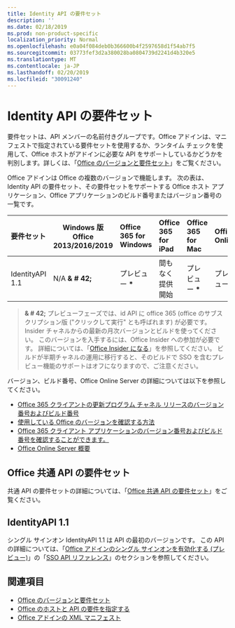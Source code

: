 ```yaml
---
title: Identity API の要件セット
description: ''
ms.date: 02/18/2019
ms.prod: non-product-specific
localization_priority: Normal
ms.openlocfilehash: e0a04f084deb0b366600b4f2597658d1f54ab7f5
ms.sourcegitcommit: 03773fef3d2a380028ba0804739d2241d4b320e5
ms.translationtype: MT
ms.contentlocale: ja-JP
ms.lasthandoff: 02/20/2019
ms.locfileid: "30091240"
---
```

# <a name="identity-api-requirement-sets"></a>Identity API の要件セット

要件セットは、API メンバーの名前付きグループです。Office アドインは、マニフェストで指定されている要件セットを使用するか、ランタイム チェックを使用して、Office ホストがアドインに必要な API をサポートしているかどうかを判別します。詳しくは、「[Office のバージョンと要件セット](https://docs.microsoft.com/office/dev/add-ins/develop/office-versions-and-requirement-sets)」をご覧ください。

Office アドインは Office の複数のバージョンで機能します。 次の表は、Identity API の要件セット、その要件セットをサポートする Office ホスト アプリケーション、Office アプリケーションのビルド番号またはバージョン番号の一覧です。

|  要件セット  | Windows 版 Office 2013/2016/2019 | Office 365 for Windows   |  Office 365 for iPad  |  Office 365 for Mac  | Office Online  | SharePoint Online | OneDrive.com |Outlook.com および Exchange Online|
|:-----|-----|:-----|:-----|:-----|:-----|:-----|:-----|:-----|
| IdentityAPI 1.1  | N/A **& # 42;** | プレビュー **&#42;** | 間もなく提供開始 | プレビュー **&#42;**| プレビュー | プレビュー| 間もなく提供開始 | 間もなく提供開始 |

> **& # 42;** プレビューフェーズでは、id API に office 365 (office のサブスクリプション版 ("クリックして実行" とも呼ばれます) が必要です。 Insider チャネルからの最新の月次バージョンとビルドを使ってください。 このバージョンを入手するには、Office Insider への参加が必要です。 詳細については、「[Office Insider になる](https://products.office.com/office-insider?tab=tab-1)」を参照してください。 ビルドが半期チャネルの運用に移行すると、そのビルドで SSO を含むプレビュー機能のサポートはオフになりますので、ご注意ください。

バージョン、ビルド番号、Office Online Server の詳細については以下を参照してください。

- [Office 365 クライアントの更新プログラム チャネル リリースのバージョン番号およびビルド番号](https://support.office.com/article/version-and-build-numbers-of-update-channel-releases-ae942449-1fca-4484-898b-a933ea23def7)
- [使用している Office のバージョンを確認する方法](https://support.office.com/article/What-version-of-Office-am-I-using-932788b8-a3ce-44bf-bb09-e334518b8b19)
- [Office 365 クライアント アプリケーションのバージョン番号およびビルド番号を確認することができます。](https://support.office.com/article/version-and-build-numbers-of-update-channel-releases-ae942449-1fca-4484-898b-a933ea23def7)
- [Office Online Server 概要](https://docs.microsoft.com/officeonlineserver/office-online-server-overview)

## <a name="office-common-api-requirement-sets"></a>Office 共通 API の要件セット

共通 API の要件セットの詳細については、「[Office 共通 API の要件セット](office-add-in-requirement-sets.md)」をご覧ください。

## <a name="identityapi-11"></a>IdentityAPI 1.1 

シングル サインオン IdentityAPI 1.1 は API の最初のバージョンです。 この API の詳細については、「[Office アドインのシングル サインオンを有効化する (プレビュー)](https://docs.microsoft.com/office/dev/add-ins/develop/sso-in-office-add-ins)」の「[SSO API リファレンス](https://docs.microsoft.com/office/dev/add-ins/develop/sso-in-office-add-ins#sso-api-reference)」のセクションを参照してください。

## <a name="see-also"></a>関連項目

- [Office のバージョンと要件セット](https://docs.microsoft.com/office/dev/add-ins/develop/office-versions-and-requirement-sets)
- [Office のホストと API の要件を指定する](https://docs.microsoft.com/office/dev/add-ins/develop/specify-office-hosts-and-api-requirements)
- [Office アドインの XML マニフェスト](https://docs.microsoft.com/office/dev/add-ins/develop/add-in-manifests)
